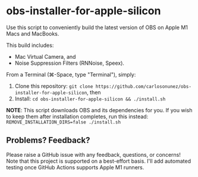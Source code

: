 # obs-installer-for-apple-silicon

Use this script to conveniently build the latest version of OBS on Apple M1 Macs and MacBooks.

This build includes:

* Mac Virtual Camera, and
* Noise Suppression Filters (RNNoise, Speex).

From a Terminal (⌘-Space, type "Terminal"), simply:

1. Clone this repository: `git clone https://github.com/carlosonunez/obs-installer-for-apple-silicon`, then
2. Install: `cd obs-installer-for-apple-silicon && ./install.sh`

**NOTE**: This script downloads OBS and its dependencies for you. If you wish to keep them
after installation completes, run this instead:
`REMOVE_INSTALLATION_DIRS=false ./install.sh`

## Problems? Feedback?

Please raise a GitHub issue with any feedback, questions, or concerns! Note that this project
is supported on a best-effort basis. I'll add automated testing once GitHub Actions
supports Apple M1 runners.

